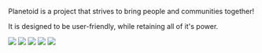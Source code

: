 Planetoid is a project that strives to bring people and communities together!

It is designed to be user-friendly, while retaining all of it's power.

[![](http://farm3.static.flickr.com/2302/2467623137_65396f4d37.jpg)](http://www.flickr.com/photos/lisec/2467623137/)
[![](http://farm3.static.flickr.com/2040/2468448612_63997e4cab.jpg)](http://www.flickr.com/photos/lisec/2468448612/)
[![](http://farm3.static.flickr.com/2173/2467623873_69b6f4abc1.jpg)](http://www.flickr.com/photos/lisec/2467623873/)
[![](http://farm3.static.flickr.com/2192/2467624657_1202aabd0e.jpg)](http://www.flickr.com/photos/lisec/2467624657/)
[![](http://farm4.static.flickr.com/3132/2468473604_1e7c5b838e.jpg)](http://www.flickr.com/photos/lisec/2468473604/)